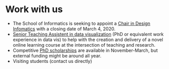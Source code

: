 # Work with us

* The School of Informatics is seeking to appoint a [Chair in Design Infomatics](https://www.vacancies.ed.ac.uk/pls/corehrrecruit/erq_jobspec_version_4.display_form) with a closing date of March 4, 2020.
* [Senior Teaching Assistent in data visualization](job-datavista) (PhD or equivalent work experience in data vis) to help with the creation and delivery of a novel online learning course at the intersection of teaching and research. 
* Competitive [PhD scholarships](phd-edinburgh.html) are available in November-March, but external funding might be around all year. 
* Visiting students (contact us directly)
